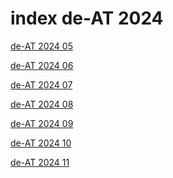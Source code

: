 # index de-AT 2024

<a href="./05">de-AT 2024 05</a>

<a href="./06">de-AT 2024 06</a>

<a href="./07">de-AT 2024 07</a>

<a href="./08">de-AT 2024 08</a>

<a href="./09">de-AT 2024 09</a>

<a href="./10">de-AT 2024 10</a>

<a href="./11">de-AT 2024 11</a>

